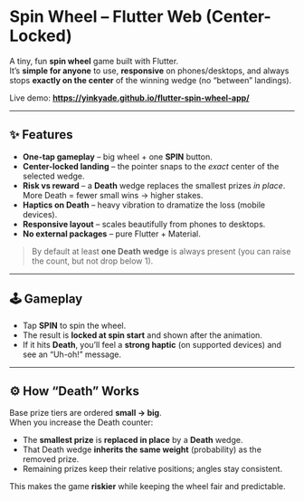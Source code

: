 # Spin Wheel – Flutter Web (Center-Locked)

A tiny, fun **spin wheel** game built with Flutter.  
It’s **simple for anyone** to use, **responsive** on phones/desktops, and always stops **exactly on the center** of the winning wedge (no “between” landings).

Live demo: **https://yinkyade.github.io/flutter-spin-wheel-app/**

---

## ✨ Features

- **One-tap gameplay** – big wheel + one **SPIN** button.
- **Center-locked landing** – the pointer snaps to the *exact* center of the selected wedge.
- **Risk vs reward** – a **Death** wedge replaces the smallest prizes *in place*.  
  More Death = fewer small wins → higher stakes.
- **Haptics on Death** – heavy vibration to dramatize the loss (mobile devices).
- **Responsive layout** – scales beautifully from phones to desktops.
- **No external packages** – pure Flutter + Material.

> By default at least **one Death wedge** is always present (you can raise the count, but not drop below 1).

---

## 🕹️ Gameplay

- Tap **SPIN** to spin the wheel.
- The result is **locked at spin start** and shown after the animation.
- If it hits **Death**, you’ll feel a **strong haptic** (on supported devices) and see an “Uh-oh!” message.

---

## ⚙️ How “Death” Works

Base prize tiers are ordered **small → big**.  
When you increase the Death counter:

- The **smallest prize** is **replaced in place** by a **Death** wedge.
- That Death wedge **inherits the same weight** (probability) as the removed prize.
- Remaining prizes keep their relative positions; angles stay consistent.

This makes the game **riskier** while keeping the wheel fair and predictable.


